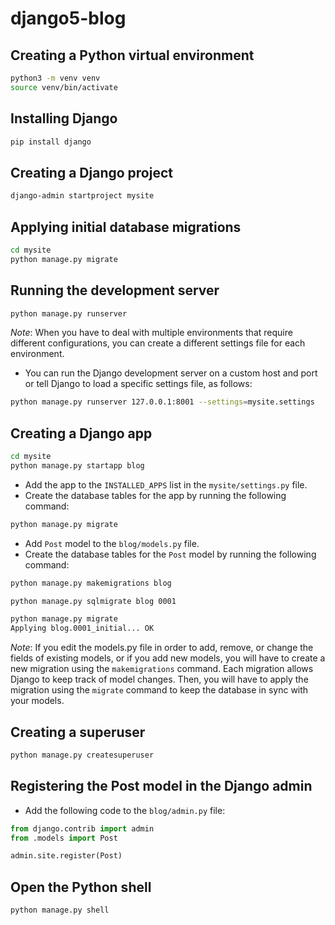 # django5-blog

## Creating a Python virtual environment
```bash
python3 -m venv venv
source venv/bin/activate
```

## Installing Django
```bash
pip install django
```

## Creating a Django project
```bash
django-admin startproject mysite
```

## Applying initial database migrations
```bash
cd mysite
python manage.py migrate
```

## Running the development server
```bash
python manage.py runserver
```

*Note*: When you have to deal with multiple environments that require different configurations,
you can create a different settings file for each environment.
- You can run the Django development server on a custom host and port or tell Django to load a specific settings file, as follows:
```bash
python manage.py runserver 127.0.0.1:8001 --settings=mysite.settings
```

## Creating a Django app
```bash
cd mysite
python manage.py startapp blog
```
- Add the app to the `INSTALLED_APPS` list in the `mysite/settings.py` file.
- Create the database tables for the app by running the following command:
```bash
python manage.py migrate
```
- Add `Post` model to the `blog/models.py` file.
- Create the database tables for the `Post` model by running the following command:
```bash
python manage.py makemigrations blog

python manage.py sqlmigrate blog 0001

python manage.py migrate
Applying blog.0001_initial... OK
```
*Note*: If you edit the models.py file in order to add, remove, or change the fields of existing models, or if you add new models, you will have to create a new migration using the `makemigrations` command. Each migration allows Django to keep track of model changes. Then, you will have to apply the migration using the `migrate` command to keep the database in sync with your models.


## Creating a superuser
```bash
python manage.py createsuperuser
```

## Registering the Post model in the Django admin
- Add the following code to the `blog/admin.py` file:
```python
from django.contrib import admin
from .models import Post

admin.site.register(Post)
```

## Open the Python shell
```bash
python manage.py shell
```
